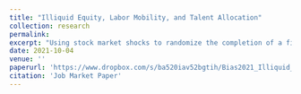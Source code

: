 ```yaml
---
title: "Illiquid Equity, Labor Mobility, and Talent Allocation"
collection: research
permalink: 
excerpt: "Using stock market shocks to randomize the completion of a firm's liquidity event, I provide evidence that illiquid equity constrains labor mobility and talent allocation. I find that illiquidity reduces the mobility of employees with vested equity, while employees with unvested equity remain unaffected. The lock-in effect of illiquidity for vested employees is distinct from the well-known retention effect of unvested equity. I show that, by reducing labor mobility, illiquidity interferes with the assortative re-matching of talent in the economy. Recent trends of innovative startups staying private for longer can impose an externality on the broader economy by trapping employees in sub-optimal employer matches."
date: 2021-10-04
venue: ''
paperurl: 'https://www.dropbox.com/s/ba520iav52bgtih/Bias2021_Illiquid_Equity_Labor_Mobility_Talent_Allocation.pdf?dl=0'
citation: 'Job Market Paper'
---
```

